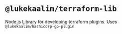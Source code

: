 # `@lukekaalim/terraform-lib`

Node.js Library for developing terraform plugins. Uses `@lukekaalim/hashicorp-go-plugin`